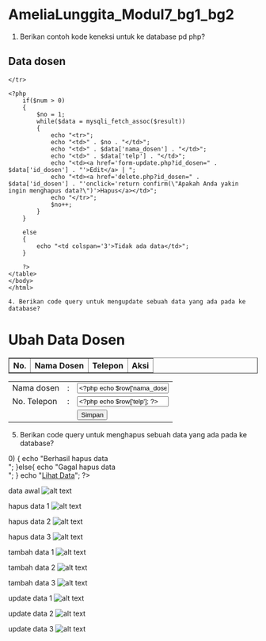 # AmeliaLunggita_Modul7_bg1_bg2

1. Berikan contoh kode keneksi untuk ke database pd php?
<?php
    $host = "localhost";
    $db = "db_universitas";
    $uname = "root";
    $pass = "";

    $connect = mysqli_connect($host, $uname, $pass, $db);
    
2. Bagaimana cara anda membuat database pada phpMySQl!

ketik localhost/phpmyadmin/ kotak pencarian
lalu klik menu database dan klik new
lalu akan ditampilkan create database. edit nama database lalu klik create. maka database berhasil dibuat

3. Berikan code query untuk menampilkan sebuah data yang ada pada ke database?

<?php
    include '../connect.php';

    $query = "SELECT * FROM dosen";

    $result = mysqli_query($connect, $query);

    $num = mysqli_num_rows($result);

    ?>

<!DOCTYPE html> 
<html>

<body>
    <table border='1'>
    <h2>Data dosen</h2>
    <tr>
        <th>No.</th>
        <th>Nama Dosen</th>
        <th>Telepon</th>
        <th>Aksi</th>

    </tr>

    <?php
        if($num > 0)
        {
            $no = 1;
            while($data = mysqli_fetch_assoc($result))
            {
                echo "<tr>";
                echo "<td>" . $no . "</td>";
                echo "<td>" . $data['nama_dosen'] . "</td>";
                echo "<td>" . $data['telp'] . "</td>";
                echo "<td><a href='form-update.php?id_dosen=" . $data['id_dosen'] . "'>Edit</a> | ";
                echo "<td><a href='delete.php?id_dosen=" . $data['id_dosen'] . "'onclick='return confirm(\"Apakah Anda yakin ingin menghapus data?\")'>Hapus</a></td>";
                echo "</tr>";
                $no++;
            }
        }

        else
        {
            echo "<td colspan='3'>Tidak ada data</td>";
        }

        ?>
    </table>
    </body>
    </html>
    
    4. Berikan code query untuk mengupdate sebuah data yang ada pada ke database?
<?php

include '../connect.php';

$id_dosen = $_GET['id_dosen'];

$query = "SELECT * FROM dosen WHERE id_dosen = $id_dosen";

$result = mysqli_query($connect, $query);

$row = mysqli_fetch_assoc($result);

?>

<!DOCTYPE html>

<html>
<head>
<h1>Ubah Data Dosen</h1>
</head>
<body>

<form action="update.php" method="post">
    <table>
    <tr>
        <td><label for="nama">Nama dosen</label></td>
        <td>:</td>
        <td><input type="text" name="nama_dosen" value="<?php echo $row['nama_dosen']; ?>" ></td>
    </tr>
    <tr>
        <td><label for="no_telp">No. Telepon </label></td>
        <td>:</td>
        <td><input type="text" name="telp" id="no_telp" value="<?php echo $row['telp']; ?>"></td>
    </tr>
    <tr>
        <td></td>
        <td><input type="hidden" name="id_dosen" value="<?php echo $row['id_dosen'];?>"></td>
        <td><input type="submit" value="Simpan" name="btnSimpan"></td>
    </tr>
    </table>
</form>
    
</body>
</html>

5. Berikan code query untuk menghapus sebuah data yang ada pada ke database?
<?php

include '../connect.php';

$id_dosen = $_GET['id_dosen'];

$query = "DELETE FROM dosen WHERE id_dosen = $id_dosen";

$result = mysqli_query($connect, $query);

$num = mysqli_affected_rows($connect);


if($num > 0)
{
    echo "Berhasil hapus data <br>";

}else{
    echo "Gagal hapus data <br>";
}

echo "<a href='read.php'>Lihat Data</a>";
?>

data awal
![alt text](https://github.com/Lunggita29/AmeliaLunggita_Modul7_bg1_bg2/blob/master/data_awal.png)

hapus data 1
![alt text](https://github.com/Lunggita29/AmeliaLunggita_Modul7_bg1_bg2/blob/master/hapus_data1.png)

hapus data 2
![alt text](https://github.com/Lunggita29/AmeliaLunggita_Modul7_bg1_bg2/blob/master/hapus_data2.png)

hapus data 3
![alt text](https://github.com/Lunggita29/AmeliaLunggita_Modul7_bg1_bg2/blob/master/hapus_data3.png)

tambah data 1
![alt text](https://github.com/Lunggita29/AmeliaLunggita_Modul7_bg1_bg2/blob/master/tambah_data1.png)

tambah data 2
![alt text](https://github.com/Lunggita29/AmeliaLunggita_Modul7_bg1_bg2/blob/master/tambah_data2.png)

tambah data 3
![alt text](https://github.com/Lunggita29/AmeliaLunggita_Modul7_bg1_bg2/blob/master/tambah_data3.png)

update data 1
![alt text](https://github.com/Lunggita29/AmeliaLunggita_Modul7_bg1_bg2/blob/master/update_data1.png)

update data 2
![alt text](https://github.com/Lunggita29/AmeliaLunggita_Modul7_bg1_bg2/blob/master/update_data2.png)

update data 3
![alt text](https://github.com/Lunggita29/AmeliaLunggita_Modul7_bg1_bg2/blob/master/update_data3.png)

